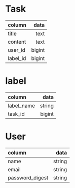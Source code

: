 # Task
  |column|data|
  |:--|--:|
  |title|text|
  |content|text|
  |user_id|bigint|
  |label_id|bigint|

# label
  |column|data|
  |:--|--:|
  |label_name|string|
  |task_id|bigint|

# User
  |column|data|
  |:--|--:|
  |name|string|
  |email|string|
  |password_digest|string|
